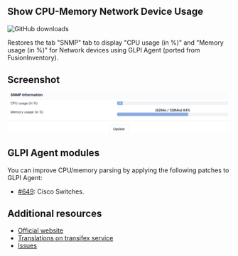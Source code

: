 ## Show CPU-Memory Network Device Usage
![GitHub downloads](https://img.shields.io/github/downloads/eduardomozart/swcpuram/total.svg)

Restores the tab "SNMP" tab to display "CPU usage (in %)" and "Memory usage (in %)" for Network devices using GLPI Agent (ported from FusionInventory).

## Screenshot

![Show CPU-Memory Network Device Usage](screenshots/swcpuram.png)

## GLPI Agent modules

You can improve CPU/memory parsing by applying the following patches to GLPI Agent:

  * [#649](https://github.com/glpi-project/glpi-agent/pull/649): Cisco Switches.

## Additional resources

* [Official website](https://github.com/eduardomozart/swcpuram)
* [Translations on transifex service](https://www.transifex.com/eduardomozart/swcpuram/content/)
* [Issues](https://github.com/eduardomozart/swcpuram/issues)
